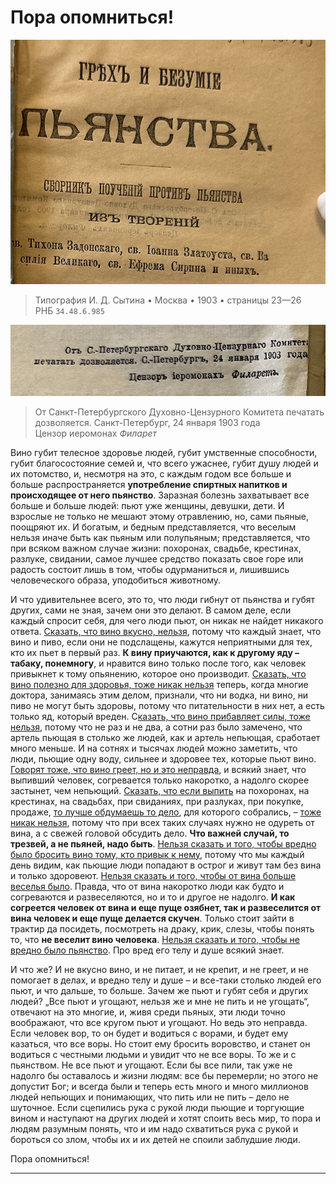# Пора опомниться!

![грех и безумие пьянства 1903](../assets/sin_and_insanity_of_wine_1903_inner.png)

> Типография И. Д. Сытина • Москва • 1903 • страницы 23—26 <br> РНБ `34.48.6.985`

![Православная церковь активно борется с грехом винопития](../assets/sinod_permit_1903_01_24.png)

> От Санкт-Петербургского Духовно-Цензурного Комитета печатать дозволяется. Санкт-Петербург, 24 января 1903 года <br> Цензор иеромонах *Филарет*

<!-- страница 23. -->

Вино губит телесное здоровье людей, губит умственные способности, губит благосостояние семей и, что всего ужаснее, губит душу людей и их потомство, и, несмотря на это, с каждым годом все больше и больше распространяется **употребление спиртных напитков и происходящее от него пьянство**. Заразная болезнь захватывает все больше и больше людей: пьют уже женщины, девушки, дети. И взрослые не только не мешают этому отравлению, но, сами пьяные, поощряют их. И богатым, и бедным представляется, что веселым нельзя иначе быть как пьяным или полупьяным; представляется, что при всяком важном случае жизни: похоронах, свадьбе, крестинах, разлуке, свидании, самое лучшее средство показать свое горе или радость состоит лишь в том, чтобы одурманиться и, лишив<!-- страница 24. -->шись человеческого образа, уподобиться животному.

И что удивительнее всего, это то, что люди гибнут от пьянства и губят других, сами не зная, зачем они это делают. В самом деле, если каждый спросит себя, для чего люди пьют, он никак не найдет никакого ответа. <u>Сказать, что вино вкусно, нельзя</u>, потому что каждый знает, что вино и пиво, если они не подслащены, кажутся неприятными для тех, кто их пьет в первый раз. **К вину приучаются, как к другому яду – табаку, понемногу**, и нравится вино только после того, как человек привыкнет к тому опьянению, которое оно производит. <u>Сказать, что вино полезно для здоровья, тоже никак нельзя</u> теперь, когда многие доктора, занимаясь этим делом, признали, что ни водка, ни вино, ни пиво не могут быть здоровы, потому что питательности в них нет, а есть только яд, который вреден. С<u>казать, что вино прибавляет силы, тоже нельзя</u>, потому что не раз и не два, а сотни раз было замечено, что артель пьющая в столько же людей, как и артель непьющая, сработает много меньше. И на сотнях и тысячах людей можно заметить, что люди, пьющие одну воду, сильнее и здоровее тех, которые пьют вино. <u>Говорят тоже, что вино греет, но и это неправда</u>, и всякий знает, что выпивший человек, согревается только накоротко, а надолго скорее застынет, чем непьющий. <u>Сказать, что если выпить</u> на похоронах, на крестинах, на свадьбах, при свиданиях, при разлуках, при покупке, продаже, <u>то лучше <!-- страница 25. --> обдумаешь то дело</u>, для которого собрались, – <u>тоже никак нельзя</u>, потому что при всех таких случаях нужно не одуреть от вина, а с свежей головой обсудить дело. **Что важней случай, то трезвей, а не пьяней, надо быть**. <u>Нельзя сказать и того, чтобы вредно было бросить вино тому, кто привык к нему</u>, потому что мы каждый день видим, как пьющие люди попадают в острог и живут там без вина и только здоровеют. <u>Нельзя сказать и того, чтобы от вина больше веселья было</u>. Правда, что от вина накоротко люди как будто и согреваются и развеселяются, но и то и другое не надолго. **И как согреется человек от вина и еще пуще озябнет, так и развеселится от вина человек и еще пуще делается скучен**. Только стоит зайти в трактир да посидеть, посмотреть на драку, крик, слезы, чтобы понять то, что **не веселит вино человека**. <u>Нельзя сказать и того, чтобы не вредно было пьянство</u>. Про вред его телу и душе всякий знает.

И что же? И не вкусно вино, и не питает, и не крепит, и не греет, и не помогает в делах, и вредно телу и душе – и все-таки столько людей его пьют, и что дальше, то больше. Зачем же пьют и губят себя и других людей? „Все пьют и угощают, нельзя же и мне не пить и не угощать“, отвечают на это многие, и, живя среди пьяных, эти люди точно воображают, что все кругом пьют и угощают. Но ведь это неправда. Если человек вор, то он будет и водиться с ворами, и будет ему казаться, что все воры. Но стоит ему бросить воровство, и <!-- страница 26. -->станет он водиться с честными людьми и увидит что не все воры. То же и с пьянством. Не все пьют и угощают. Если бы все пили, так уже не надолго бы оставалось и жизни людям: все бы перемерли; но этого не допустит Бог; и всегда были и теперь есть много и много миллионов людей непьющих и понимающих, что пить или не пить – дело не шуточное. Если сцепились рука с рукой люди пьющие и торгующие вином и наступают на других людей и хотят споить весь мир, то пора и людям разумным понять, что и им надо схватиться рука с рукой и бороться со злом, чтобы их и их детей не споили заблудшие люди.

Пора опомниться!

-----